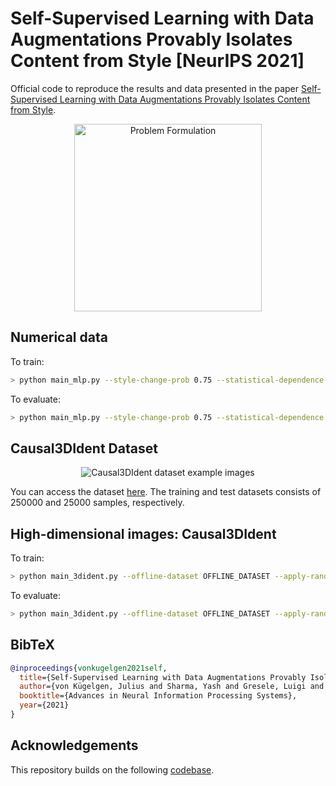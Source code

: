 # Self-Supervised Learning with Data Augmentations Provably Isolates Content from Style [NeurIPS 2021]
Official code to reproduce the results and data presented in the paper [Self-Supervised Learning with Data Augmentations Provably Isolates Content from Style](https://arxiv.org/abs/2106.04619).

<p align="center">
  <img src="https://github.com/ysharma1126/neurips2021_dataaaug/blob/master/problem_formulation.png?raw=true" width="300" alt="Problem Formulation" />
</p>

## Numerical data
To train:
```bash
> python main_mlp.py --style-change-prob 0.75 --statistical-dependence --content-dependent-style
```
To evaluate:
```bash
> python main_mlp.py --style-change-prob 0.75 --statistical-dependence --content-dependent-style --evaluate
```

## Causal3DIdent Dataset
<p align="center">
  <img src="https://github.com/ysharma1126/neurips2021_dataaaug/blob/master/causal_3dident.png?raw=true" alt="Causal3DIdent dataset example images" />
</p>

You can access the dataset [here](https://zenodo.org/record/4784282). The training and test datasets consists of 250000 and 25000 samples, respectively.

## High-dimensional images: Causal3DIdent
To train:
```bash
> python main_3dident.py --offline-dataset OFFLINE_DATASET --apply-random-crop --apply-color-distortion
```
To evaluate:
```bash
> python main_3dident.py --offline-dataset OFFLINE_DATASET --apply-random-crop --apply-color-distortion --evaluate
```

## BibTeX
```bibtex
@inproceedings{vonkugelgen2021self,
  title={Self-Supervised Learning with Data Augmentations Provably Isolates Content from Style},
  author={von Kügelgen, Julius and Sharma, Yash and Gresele, Luigi and Brendel, Wieland and Schölkopf, Bernhard and Besserve, Michel and Locatello, Francesco},
  booktitle={Advances in Neural Information Processing Systems},
  year={2021}
}
```
## Acknowledgements

This repository builds on the following [codebase](https://github.com/brendel-group/cl-ica).
